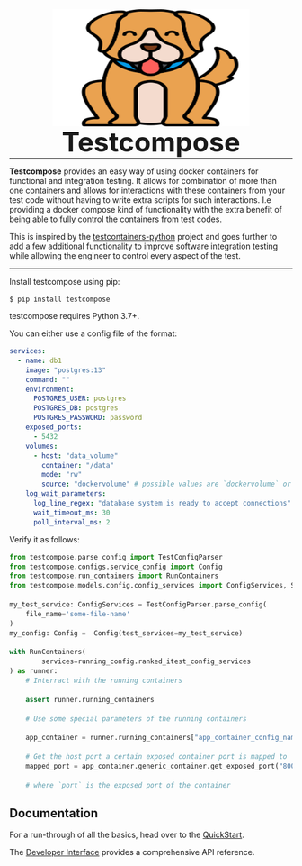 <p align="center" style="margin: 0 0 10px">
  <img width="350" height="208" src="images/testcompose.png" alt='Testcompose'>
</p>

<h1 align="center" style="font-size: 3rem; margin: -15px 0">
Testcompose
</h1>

---

**Testcompose** provides an easy way of using docker containers for functional and integration testing. It allows for combination of more than one containers and allows for interactions with these containers from your test code without having to write extra scripts for such interactions. I.e providing a docker compose kind of functionality with the extra benefit of being able to fully control the containers from test codes.

This is inspired by the  [testcontainers-python](https://testcontainers-python.readthedocs.io/en/latest/index.html#) project and goes further to add a few additional functionality to improve software integration testing while allowing the engineer to control every aspect of the test.

---

Install testcompose using pip:

```shell
$ pip install testcompose
```

testcompose requires Python 3.7+.

You can either use a config file of the format:

```yaml
services:
  - name: db1
    image: "postgres:13"
    command: ""
    environment:
      POSTGRES_USER: postgres
      POSTGRES_DB: postgres
      POSTGRES_PASSWORD: password
    exposed_ports:
      - 5432
    volumes:
      - host: "data_volume"
        container: "/data"
        mode: "rw"
        source: "dockervolume" # possible values are `dockervolume` or `filesystem`
    log_wait_parameters:
      log_line_regex: "database system is ready to accept connections"
      wait_timeout_ms: 30
      poll_interval_ms: 2
```

Verify it as follows:

```python
from testcompose.parse_config import TestConfigParser
from testcompose.configs.service_config import Config
from testcompose.run_containers import RunContainers
from testcompose.models.config.config_services import ConfigServices, Service

my_test_service: ConfigServices = TestConfigParser.parse_config(
    file_name='some-file-name'
)
my_config: Config =  Config(test_services=my_test_service)

with RunContainers(
        services=running_config.ranked_itest_config_services
) as runner:
    # Interract with the running containers

    assert runner.running_containers

    # Use some special parameters of the running containers

    app_container = runner.running_containers["app_container_config_name"].config_environment_variables

    # Get the host port a certain exposed container port is mapped to
    mapped_port = app_container.generic_container.get_exposed_port("8000")

    # where `port` is the exposed port of the container


```


## Documentation

For a run-through of all the basics, head over to the [QuickStart](quickstart.md).

The [Developer Interface](api.md) provides a comprehensive API reference.
